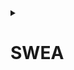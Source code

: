 <details>
<summary><h1>SWEA</h1></summary>

---

 <details>
  <summary>
   <h3> 14510번 - 나무 높이 </h3>
  </summary>

- 출처: [ 백준 ](https://swexpertacademy.com/main/talk/solvingClub/problemView.do?solveclubId=AZgr4GSaCh7HBINp&contestProbId=AYFofW8qpXYDFAR4&probBoxId=AZh9VxnqQ5rHBIT9&type=USER&problemBoxTitle=s0806&problemBoxCnt=8)
- 난이도: D2
- 과제 날짜 : 2025년 08월 12일
- 과제 완료 날짜 : 2025년 08월 12일
</details>

---
</details>